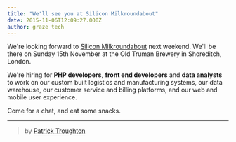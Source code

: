 ```yaml
---
title: "We'll see you at Silicon Milkroundabout"
date: 2015-11-06T12:09:27.000Z
author: graze tech
---
```


We're looking forward to [Silicon Milkroundabout](http://www.siliconmilkroundabout.com) next weekend. We'll be there on Sunday 15th November at the Old Truman Brewery in Shoreditch, London.

We're hiring for **PHP developers**, **front end developers** and **data analysts** to work on our custom built logistics and manufacturing systems, our data warehouse, our customer service and billing platforms, and our web and mobile user experience.

Come for a chat, and eat some snacks.

***

> by [Patrick Troughton](https://github.com/chubbytown)
